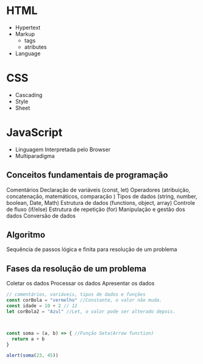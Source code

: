 # HTML

- Hypertext 
- Markup 
  - tags
  - atributes
- Language

# CSS

- Cascading
- Style
- Sheet

# JavaScript

- Linguagem Interpretada pelo Browser
- Multiparadigma

## Conceitos fundamentais de programação

Comentários
Declaração de variáveis (const, let)
Operadores (atribuição, concatenação, matemáticos, comparação )
Tipos de dados (string, number, boolean, Date, Math)
Estrutura de dados (functions, object, array)
Controle de fluxo (if/else)
Estrutura de repetição (for)
Manipulação e gestão dos dados
Conversão de dados

## Algoritmo

Sequência de passos lógica e finita para resolução de um problema

## Fases da resolução de um problema

Coletar os dados
Processar os dados
Apresentar os dados










```js
// comentários, variáveis, tipos de dados e funções
const corBola = "vermelho" //Constante, o valor não muda.
const idade = 10 + 2 // 12
let corBola2 = "Azul" //Let, o valor pode ser alterado depois.



const soma = (a, b) => { //Função Seta(Arrow function)
  return a + b
}

alert(soma(23, 45))
```